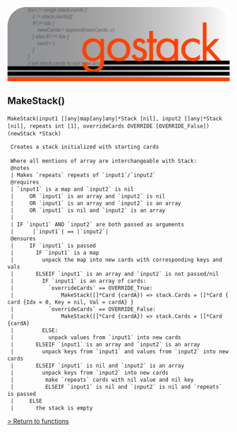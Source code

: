 ![Banner](../../images/gostack_SmallerTransparent.png)

 <h2>MakeStack()</h2>

 `MakeStack(input1 []any|map[any]any|*Stack [nil], input2 []any|*Stack [nil], repeats int [1], overrideCards OVERRIDE [OVERRIDE_False]) (newStack *Stack)`

```
 Creates a stack initialized with starting cards
 
 Where all mentions of array are interchangeable with Stack:
 @notes
 | Makes `repeats` repeats of `input1`/`input2`
 @requires
 | `input1` is a map and `input2` is nil
 |     OR `input1` is an array and `input2` is nil
 |     OR `input1` is an array and `input2` is an array
 |     OR `input1` is nil and `input2` is an array
 |
 | IF `input1` AND `input2` are both passed as arguments
 |      |`input1`| == |`input2`|
 @ensures
 |     IF `input1` is passed
 |       IF `input1` is a map
 |         unpack the map into new cards with corresponding keys and vals
 |       ELSEIF `input1` is an array and `input2` is not passed/nil
 |  	   IF `input1` is an array of cards:
 |           `overrideCards` == OVERRIDE_True:
 |               MakeStack([]*Card {cardA}) => stack.Cards = []*Card { card {Idx = 0, Key = nil, Val = cardA} }
 |           `overrideCards` == OVERRIDE_False:
 |               MakeStack([]*Card {cardA}) => stack.Cards = []*Card {cardA}
 |  	   ELSE:
 |           unpack values from `input1` into new cards
 |       ELSEIF `input1` is an array and `input2` is an array
 |         unpack keys from `input1` and values from `input2` into new cards
 |       ELSEIF `input1` is nil and `input2` is an array
 |         unpack keys from `input2` into new cards
 |  		make `repeats` cards with nil value and nil key
 |  		ELSEIF `input1` is nil and `input2` is nil and `repeats` is passed
 |     ELSE
 |       the stack is empty
```

 [> Return to functions](../functionsAPI.md)